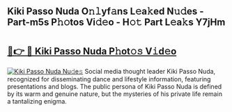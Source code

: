 ## Kiki Passo Nuda O𝚗𝚕yf𝚊ns L𝚎a𝚔ed N𝚞𝚍es - Part-m5s P𝚑𝚘tos Vi𝚍𝚎o - H𝚘𝚝 Part L𝚎a𝚔s Y7jHm

# <h2><a href="http://kf8piji.oniu.top/?m=Kiki+Passo+Nuda">🔗👉 🔴 Kiki Passo Nuda P𝚑ot𝚘𝚜 V𝚒d𝚎o</a></h2>

[![Kiki Passo Nuda Nu𝚍e𝚜](https://i.imgur.com/0qMVB7G.gif)](http://kf8piji.oniu.top/?m=Kiki+Passo+Nuda)
Social media thought leader Kiki Passo Nuda, recognized for disseminating dance and lifestyle information, featuring presentations and blogs. The public persona of Kiki Passo Nuda is defined by its warm and genuine nature, but the mysteries of his private life remain a tantalizing enigma.  
